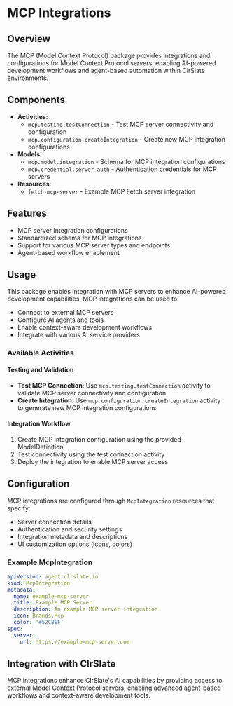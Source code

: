 # MCP Integrations

## Overview
The MCP (Model Context Protocol) package provides integrations and configurations for Model Context Protocol servers, enabling AI-powered development workflows and agent-based automation within ClrSlate environments.

## Components
- **Activities**: 
  - `mcp.testing.testConnection` - Test MCP server connectivity and configuration
  - `mcp.configuration.createIntegration` - Create new MCP integration configurations
- **Models**: 
  - `mcp.model.integration` - Schema for MCP integration configurations
  - `mcp.credential.server-auth` - Authentication credentials for MCP servers
- **Resources**: 
  - `fetch-mcp-server` - Example MCP Fetch server integration

## Features
- MCP server integration configurations
- Standardized schema for MCP integrations
- Support for various MCP server types and endpoints
- Agent-based workflow enablement

## Usage
This package enables integration with MCP servers to enhance AI-powered development capabilities. MCP integrations can be used to:

- Connect to external MCP servers
- Configure AI agents and tools
- Enable context-aware development workflows
- Integrate with various AI service providers

### Available Activities

#### Testing and Validation
- **Test MCP Connection**: Use `mcp.testing.testConnection` activity to validate MCP server connectivity and configuration
- **Create Integration**: Use `mcp.configuration.createIntegration` activity to generate new MCP integration configurations

#### Integration Workflow
1. Create MCP integration configuration using the provided ModelDefinition
2. Test connectivity using the test connection activity
3. Deploy the integration to enable MCP server access

## Configuration
MCP integrations are configured through `McpIntegration` resources that specify:
- Server connection details
- Authentication and security settings
- Integration metadata and descriptions
- UI customization options (icons, colors)

### Example McpIntegration
```yaml
apiVersion: agent.clrslate.io
kind: McpIntegration
metadata:
  name: example-mcp-server
  title: Example MCP Server
  description: An example MCP server integration
  icon: Brands.Mcp
  color: '#52C8EF'
spec:
  server:
    url: https://example-mcp-server.com
```

## Integration with ClrSlate
MCP integrations enhance ClrSlate's AI capabilities by providing access to external Model Context Protocol servers, enabling advanced agent-based workflows and context-aware development tools.
